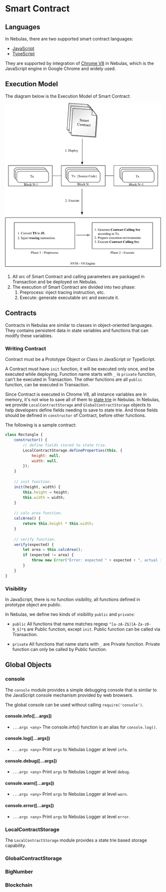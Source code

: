 # Smart Contract

## Languages

In Nebulas, there are two supported smart contract languages:
 - [JavaScript](https://en.wikipedia.org/wiki/JavaScript)
 - [TypeScript](https://en.wikipedia.org/wiki/TypeScript)

They are supported by integration of [Chrome V8](https://developers.google.com/v8/) in Nebulas, which is the JavaScript engine in Google Chrome and widely used.

## Execution Model

The diagram below is the Execution Model of Smart Contract:

![Smart Contract Execution Model](resources/smart_contract_execution_model.png "Logo Title Text 1")

1. All src of Smart Contract and calling parameters are packaged in Transaction and be deployed on Nebulas.
2. The execution of Smart Contract are divided into two phase:
    1. Preprocess: inject tracing instruction, etc.
    2. Execute: generate executable src and execute it.

## Contracts

Contracts in Nebulas are similar to classes in object-oriented languages. They contains persistent data in state variables and functions that can modify these variables.


### Writing Contract

Contract must be a Prototype Object or Class in JavaScript or TypeScript.

A Contract must have ```init``` function, it will be executed only once, and be executed while deploying. Function name starts with ```_``` is ```private``` function, can't be executed in Transaction. The other functions are all ```public``` function, can be executed in Transaction.

Since Contract is executed in Chrome V8, all instance variables are in memory, it's not wise to save all of them to [state trie]() in Nebulas. In Nebulas, we provide ```LocalContractStorage``` and ```GlobalContractStorage``` objects to help developers define fields needing to save to state trie. And those fields should be defined in ```constructor``` of Contract, before other functions.

The following is a sample contract:

```javascript
class Rectangle {
    constructor() {
        // define fields stored to state trie.
        LocalContractStorage.defineProperties(this, {
            height: null,
            width: null,
        });
    }

    // init function.
    init(height, width) {
        this.height = height;
        this.width = width;
    }

    // calc area function.
    calcArea() {
        return this.height * this.width;
    }

    // verify function.
    verify(expected) {
        let area = this.calcArea();
        if (expected != area) {
            throw new Error("Error: expected " + expected + ", actual is " + area + ".");
        }
    }
}
```

### Visibility

In JavaScript, there is no function visibility, all functions defined in prototype object are public.

In Nebulas, we define two kinds of visibility ```public``` and ```private```:

* ```public```
All functions that name matches regexp ```^[a-zA-Z$][A-Za-z0-9_$]*$``` are Public function, except ```init```. Public function can be called via Transaction.

* ```private```
All functions that name starts with ```_``` are Private function. Private function can only be called by Public function.

## Global Objects

### console

The ```console``` module provides a simple debugging console that is similar to the JavaScript console mechanism provided by web browsers.

The global console can be used without calling ```require('console')```.

#### console.info([...args])
* ```...args <any>```
The console.info() function is an alias for ```console.log()```.

#### console.log([...args])
* ```...args <any>```
Print ```args``` to Nebulas Logger at level ```info```.

#### console.debug([...args])
* ```...args <any>```
Print ```args``` to Nebulas Logger at level ```debug```.

#### console.warn([...args])
* ```...args <any>```
Print ```args``` to Nebulas Logger at level ```warn```.

#### console.error([...args])
* ```...args <any>```
Print ```args``` to Nebulas Logger at level ```error```.

### LocalContractStorage

The ```LocalContractStorage``` module provides a state trie based storage capability.

### GlobalContractStorage

### BigNumber

### Blockchain
